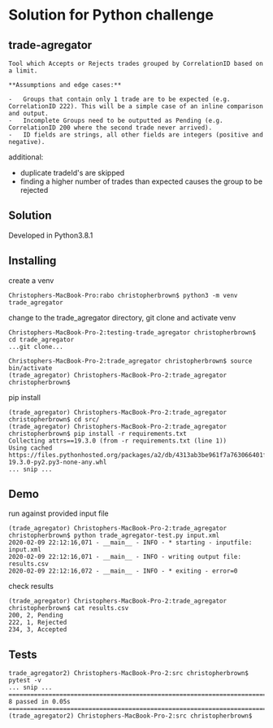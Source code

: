 # Solution for Python challenge

## trade-agregator
```
Tool which Accepts or Rejects trades grouped by CorrelationID based on a limit.

**Assumptions and edge cases:**

-   Groups that contain only 1 trade are to be expected (e.g. CorrelationID 222). This will be a simple case of an inline comparison and output.
-   Incomplete Groups need to be outputted as Pending (e.g. CorrelationID 200 where the second trade never arrived).
-   ID fields are strings, all other fields are integers (positive and negative).
```

additional:
-	duplicate tradeId's are skipped
-	finding a higher number of trades than expected causes the group to be rejected

## Solution
Developed in Python3.8.1


## Installing
 create a venv
```
Christophers-MacBook-Pro:rabo christopherbrown$ python3 -m venv trade_agregator
```
change to the trade_agregator directory, git clone and activate venv
```
Christophers-MacBook-Pro-2:testing-trade_agregator christopherbrown$ cd trade_agregator
...git clone...

Christophers-MacBook-Pro-2:trade_agregator christopherbrown$ source bin/activate
(trade_agregator) Christophers-MacBook-Pro-2:trade_agregator christopherbrown$
```

pip install
```
(trade_agregator) Christophers-MacBook-Pro-2:trade_agregator christopherbrown$ cd src/
(trade_agregator) Christophers-MacBook-Pro-2:trade_agregator christopherbrown$ pip install -r requirements.txt
Collecting attrs==19.3.0 (from -r requirements.txt (line 1))
Using cached https://files.pythonhosted.org/packages/a2/db/4313ab3be961f7a763066401fb77f7748373b6094076ae2bda2806988af6/attrs-19.3.0-py2.py3-none-any.whl
... snip ...
```

## Demo
run against provided input file
```
(trade_agregator) Christophers-MacBook-Pro-2:trade_agregator christopherbrown$ python trade_agregator-test.py input.xml
2020-02-09 22:12:16,071 - __main__ - INFO - * starting - inputfile: input.xml
2020-02-09 22:12:16,071 - __main__ - INFO - writing output file: results.csv
2020-02-09 22:12:16,072 - __main__ - INFO - * exiting - error=0
```

check results
```
(trade_agregator) Christophers-MacBook-Pro-2:trade_agregator christopherbrown$ cat results.csv
200, 2, Pending
222, 1, Rejected
234, 3, Accepted
```

## Tests
```
trade_agregator2) Christophers-MacBook-Pro-2:src christopherbrown$ pytest -v
... snip ...
============================================================================ 8 passed in 0.05s ============================================================================
(trade_agregator2) Christophers-MacBook-Pro-2:src christopherbrown$ 
```
